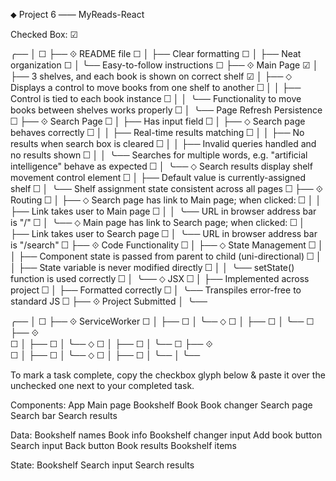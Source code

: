 ⬥ Project 6 —— MyReads-React

Checked Box: ☑︎

  ╭── <Rubric>
  │
☐ ├── ⟐ README file
☐ │   ├── Clear formatting
☐ │   ├── Neat organization
☐ │   ╰── Easy-to-follow instructions
☐ ├── ⟐ Main Page
☑︎ │   ├── 3 shelves, and each book is shown on correct shelf
☑︎ │   ├── ⬦ Displays a control to move books from one shelf to another
☐ │   │   ├── Control is tied to each book instance
☐ │   │   ╰── Functionality to move books between shelves works properly
☐ │   ╰── Page Refresh Persistence
☐ ├── ⟐ Search Page
☐ │   ├── Has input field
☐ │   ├── ⬦ Search page behaves correctly
☐ │   │   ├── Real-time results matching
☐ │   │   ├── No results when search box is cleared
☐ │   │   ├── Invalid queries handled and no results shown
☐ │   │   ╰── Searches for multiple words, e.g. "artificial intelligence" behave as expected
☐ │   ╰── ⬦ Search results display shelf movement control element
☐ │       ├── Default value is currently-assigned shelf
☐ │       ╰── Shelf assignment state consistent across all pages
☐ ├── ⟐ Routing
☐ │   ├── ⬦ Search page has link to Main page; when clicked:
☐ │   │   ├── Link takes user to Main page
☐ │   │   ╰── URL in browser address bar is "/"
☐ │   ╰── ⬦ Main page has link to Search page; when clicked:
☐ │       ├── Link takes user to Search page
☐ │       ╰── URL in browser address bar is "/search"
☐ ├── ⟐ Code Functionality
☐ │   ├── ⬦ State Management
☐ │   │   ├── Component state is passed from parent to child (uni-directional)
☐ │   │   ├── State variable is never modified directly
☐ │   │   ╰── setState() function is used correctly
☐ │   ╰── ⬦ JSX
☐ │       ├── Implemented across project
☐ │       ├── Formatted correctly
☐ │       ╰── Transpiles error-free to standard JS
☐ ├── ⟐ Project Submitted
  │
  ╰── </Rubric>


  ╭── <AboveAndBeyond>
  │
☐ ├── ⟐ ServiceWorker
☐ │   ├──
☐ │   ╰── ⬦
☐ │       ├──
☐ │       ╰──
☐ ├── ⟐  
☐ │   ├──
☐ │   ╰── ⬦
☐ │       ├──
☐ │       ╰──
☐ ├── ⟐  
☐ │   ├──
☐ │   ╰── ⬦
☐ │       ├──
☐ │       ╰──
  │
  ╰── </AboveAndBeyond>

To mark a task complete, copy the checkbox glyph below &
paste it over the unchecked one next to your completed task.


Components:
  App
    Main page
      Bookshelf
        Book
        Book changer
    Search page
      Search bar
      Search results

Data:
  Bookshelf names
  Book info
  Bookshelf changer input
  Add book button
  Search input
  Back button
  Book results
  Bookshelf items

  State:
    Bookshelf
    Search input
    Search results
